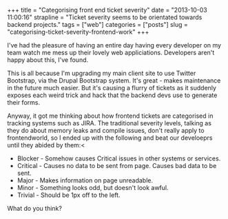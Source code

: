 +++
title = "Categorising front end ticket severity"
date = "2013-10-03 11:00:16"
strapline = "Ticket severity seems to be orientated towards backend projects."
tags = ["web"]
categories = ["posts"]
slug = "categorising-ticket-severity-frontend-work"
+++

I've had the pleasure of having an entire day having every developer on my team watch me mess up their lovely web appliciations. Developers aren't happy about this, I've found.

This is all because I'm upgrading my main client site to use Twitter Bootstrap, via the Drupal Bootstrap system. It's great - makes maintenance in the future much easier. But it's causing a flurry of tickets as it suddenly exposes each weird trick and hack that the backend devs use to generate their forms.

Anyway, it got me thinking about how frontend tickets are categorised in tracking systems such as JIRA. The traditional severity levels, talking as they do about memory leaks and compile issues, don't really apply to frontendworld, so I ended up with the following and beat our develoeprs until they abided by them:<

- Blocker - Somehow causes Critical issues in other systems or services.
- Critical - Causes no data to be sent from page. Causes bad data to be sent.
- Major - Makes information on page unreadable. 
- Minor - Something looks odd, but doesn't look awful.
- Trivial - Should be 1px off to the left.


What do you think?